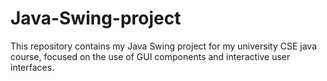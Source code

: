 # Java-Swing-project
This repository contains my Java Swing project for my university CSE java course, focused on the use of GUI components and interactive user interfaces.
